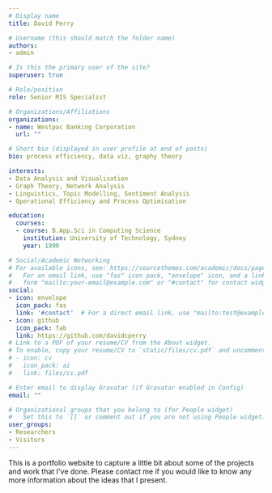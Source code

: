 ```yaml
---
# Display name
title: David Perry

# Username (this should match the folder name)
authors:
- admin

# Is this the primary user of the site?
superuser: true

# Role/position
role: Senior MIS Specialist

# Organizations/Affiliations
organizations:
- name: Westpac Banking Corporation
  url: ""

# Short bio (displayed in user profile at end of posts)
bio: process efficiency, data viz, graphy theory

interests:
- Data Analysis and Visualisation
- Graph Theory, Network Analysis
- Linguistics, Topic Modelling, Sentiment Analysis
- Operational Efficiency and Process Optimisation

education:
  courses:
  - course: B.App.Sci in Computing Science
    institution: University of Technology, Sydney
    year: 1990

# Social/Academic Networking
# For available icons, see: https://sourcethemes.com/academic/docs/page-builder/#icons
#   For an email link, use "fas" icon pack, "envelope" icon, and a link in the
#   form "mailto:your-email@example.com" or "#contact" for contact widget.
social:
- icon: envelope
  icon_pack: fas
  link: '#contact'  # For a direct email link, use "mailto:test@example.org".
- icon: github
  icon_pack: fab
  link: https://github.com/davidcperry
# Link to a PDF of your resume/CV from the About widget.
# To enable, copy your resume/CV to `static/files/cv.pdf` and uncomment the lines below.
# - icon: cv
#   icon_pack: ai
#   link: files/cv.pdf

# Enter email to display Gravatar (if Gravatar enabled in Config)
email: ""

# Organizational groups that you belong to (for People widget)
#   Set this to `[]` or comment out if you are not using People widget.
user_groups:
- Researchers
- Visitors
---
```


This is a portfolio website to capture a little bit about some of the projects and work that I've done. Please contact me if you would like to know any more information about the ideas that I present. 
